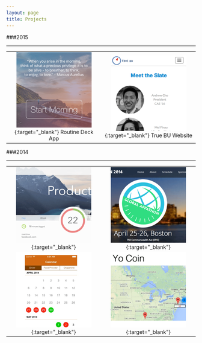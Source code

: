 ```yaml
---
layout: page
title: Projects
---
```


###2015
- - -

|               |               |
|:-------------:|:-------------:|
|[![Routines iOS App](/images/routines.png)](https://itunes.apple.com/us/app/routine-deck/id1070839358?ls=1&mt=8){:target="_blank"} Routine Deck App|[![True BU Website](/images/truebu.png)](http://truebu2015.org/){:target="_blank"} True BU Website|


###2014
- - -

|               |               |
|:-------------:|:-------------:|
|[![Productify Google Chrome Extension](/images/productify.png)](https://chrome.google.com/webstore/detail/productify/gdglndlhpacaljfiaahpkbhblejmiopc){:target="_blank"}|[![Global Appathon Website](/images/appathon.png)](https://github.com/asaphy/appathon){:target="_blank"}|
|[![Plymouth Taskforce for the Homeless iOS App](/images/ptf.png)](http://devpost.com/software/plymouth-taskforce-for-the-homeless-app){:target="_blank"}|[![Yo Coin Web App](/images/yocoin.png)](http://devpost.com/software/yo-coin){:target="_blank"}|